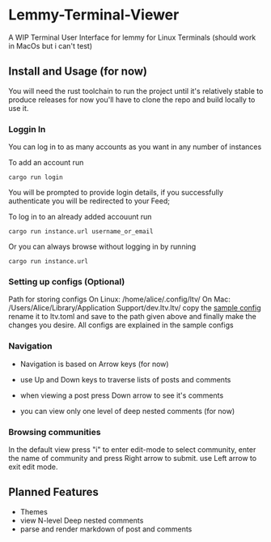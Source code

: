# Lemmy-Terminal-Viewer

A WIP  Terminal User Interface for lemmy for Linux Terminals (should work in MacOs but i can't test)

## Install and Usage (for now)

You will need the rust toolchain to run the project until it's relatively stable to produce releases
for now you'll have to clone the repo and build locally to use it.

### Loggin In

You can log in to as many accounts as you want in any number of instances

To add an account run

```
cargo run login
```
You will be prompted to provide login details, if you successfully authenticate you will be redirected to your Feed;

To log in to an already added accouunt run
```
cargo run instance.url username_or_email
```

Or you can always browse without logging in by running
```
cargo run instance.url
```

### Setting up configs (Optional)
Path for storing configs
On Linux: /home/alice/.config/ltv/
On Mac: /Users/Alice/Library/Application Support/dev.ltv.ltv/
copy the [sample config](ltv.sample.toml) rename it to ltv.toml and save to the path given above
and finally make the changes you desire. All configs are explained in the sample configs 

### Navigation

- Navigation is based on Arrow keys (for now)

- use Up and Down keys to traverse lists of posts and comments

- when viewing a post press Down arrow to see it's comments

- you can view only one level of deep nested comments (for now)

### Browsing communities

In the default view press "i" to enter edit-mode to select community, enter the name of community and press Right arrow to submit. use Left arrow to exit edit mode.

## Planned Features
-  Themes
-  view N-level Deep nested comments
-  parse and render markdown of post and comments
